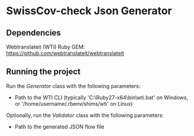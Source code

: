 # SwissCov-check Json Generator
## Dependencies
Webtranslateit (WTI) Ruby GEM: https://github.com/webtranslateit/webtranslateit

## Running the project

Run the *Generator* class with the following parameters:
* Path to the WTI CLI (typically 'C:\\Ruby27-x64\\bin\\wti.bat' on Windows, or '/home/username/.rbenv/shims/wti' on Linux)

Optionally, run the *Validator* class with the following parameters:
* Path to the generated JSON flow file